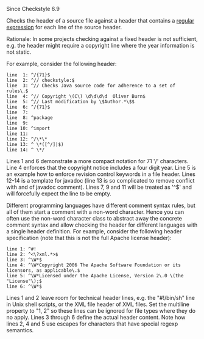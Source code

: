 Since Checkstyle 6.9

Checks the header of a source file against a header that contains a [regular expression][] for each line of the source header.

Rationale: In some projects checking against a fixed header is not sufficient, e.g. the header might require a copyright line where the year information is not static.

For example, consider the following header:

    line  1: ^/{71}$
    line  2: ^// checkstyle:$
    line  3: ^// Checks Java source code for adherence to a set of rules\.$
    line  4: ^// Copyright \(C\) \d\d\d\d  Oliver Burn$
    line  5: ^// Last modification by \$Author.*\$$
    line  6: ^/{71}$
    line  7:
    line  8: ^package
    line  9:
    line 10: ^import
    line 11:
    line 12: ^/\*\*
    line 13: ^ \*([^/]|$)
    line 14: ^ \*/

Lines 1 and 6 demonstrate a more compact notation for 71 '/' characters. Line 4 enforces that the copyright notice includes a four digit year. Line 5 is an example how to enforce revision control keywords in a file header. Lines 12-14 is a template for javadoc (line 13 is so complicated to remove conflict with and of javadoc comment). Lines 7, 9 and 11 will be treated as '^$' and will forcefully expect the line to be empty.

Different programming languages have different comment syntax rules, but all of them start a comment with a non-word character. Hence you can often use the non-word character class to abstract away the concrete comment syntax and allow checking the header for different languages with a single header definition. For example, consider the following header specification (note that this is not the full Apache license header):

    line 1: ^#!
    line 2: ^<\?xml.*>$
    line 3: ^\W*$
    line 4: ^\W*Copyright 2006 The Apache Software Foundation or its licensors, as applicable\.$
    line 5: ^\W*Licensed under the Apache License, Version 2\.0 \(the "License"\);$
    line 6: ^\W*$

Lines 1 and 2 leave room for technical header lines, e.g. the "\#!/bin/sh" line in Unix shell scripts, or the XML file header of XML files. Set the multiline property to "1, 2" so these lines can be ignored for file types where they do no apply. Lines 3 through 6 define the actual header content. Note how lines 2, 4 and 5 use escapes for characters that have special regexp semantics.


[regular expression]: https://docs.oracle.com/javase/7/docs/api/java/util/regex/Pattern.html